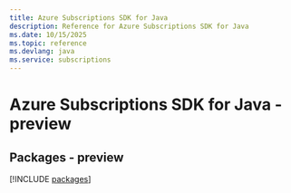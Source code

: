 ```yaml
---
title: Azure Subscriptions SDK for Java
description: Reference for Azure Subscriptions SDK for Java
ms.date: 10/15/2025
ms.topic: reference
ms.devlang: java
ms.service: subscriptions
---
```

# Azure Subscriptions SDK for Java - preview
## Packages - preview
[!INCLUDE [packages](subscriptions-index.md)]